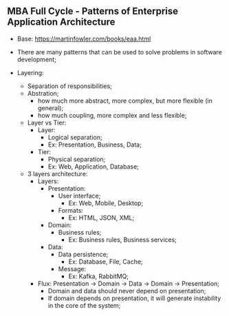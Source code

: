 ## MBA Full Cycle - Patterns of Enterprise Application Architecture

- Base: https://martinfowler.com/books/eaa.html
- There are many patterns that can be used to solve problems in software development;

- Layering:
    - Separation of responsibilities;
    - Abstration;
        - how much more abstract, more complex, but more flexible (in general);
        - how much coupling, more complex and less flexible;
    - Layer vs Tier:
        - Layer:
            - Logical separation;
            - Ex: Presentation, Business, Data;
        - Tier:
            - Physical separation;
            - Ex: Web, Application, Database;
    - 3 layers architecture:
        - Layers:
            - Presentation:
                - User interface;
                    - Ex: Web, Mobile, Desktop;
                - Formats:
                    - Ex: HTML, JSON, XML;
            - Domain:
                - Business rules;
                    - Ex: Business rules, Business services;
            - Data:
                - Data persistence;
                    - Ex: Database, File, Cache;
                - Message:
                    - Ex: Kafka, RabbitMQ;
        - Flux: Presentation -> Domain -> Data -> Domain -> Presentation;
            - Domain and data should never depend on presentation;
            - If domain depends on presentation, it will generate instability in the core of the system;